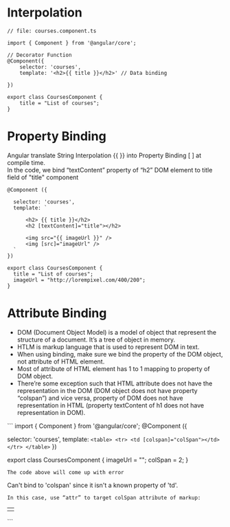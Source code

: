 # Interpolation
```
// file: courses.component.ts

import { Component } from '@angular/core';

// Decorator Function
@Component({
    selector: 'courses',
    template: '<h2>{{ title }}</h2>' // Data binding

})            

export class CoursesComponent {
    title = "List of courses"; 
}
```

# Property Binding
Angular translate String Interpolation {{ }} into Property Binding [ ] at compile time.<br>
In the code, we bind “textContent” property of “h2” DOM element to title field of "title" component
```
@Component ({

  selector: 'courses',
  template: `
      
      <h2> {{ title }}</h2>      
      <h2 [textContent]="title"></h2>
      
      <img src="{{ imageUrl }}" />
      <img [src]="imageUrl" />
  `
})

export class CoursesComponent {
  title = "List of courses";
  imageUrl = "http://lorempixel.com/400/200";
}

```


# Attribute Binding
<ul>
    <li>DOM (Document Object Model) is a model of object that represent the structure of a document. It’s a tree of object in memory.</li>
    <li>HTLM is markup language that is used to represent DOM in text.</li>
    <li>When using binding, make sure we bind the property of the DOM object, not attribute of HTML element.</li>
    <li>Most of attribute of HTML element has 1 to 1 mapping to property of DOM object.</li>
    <li>There’re some exception such that HTML attribute does not have the representation in the DOM (DOM object does not have property “colspan”) and vice versa, property of DOM does not have representation in HTML (property textContent of h1 does not have representation in DOM).</li>
</ul>
```
import { Component } from '@angular/core';
@Component ({

  selector: 'courses',
  template: `
    <table>
      <tr>
        <td [colspan]="colSpan"></td>
      </tr>
    </table>
  `
})

export class CoursesComponent {
  imageUrl = "";
  colSpan = 2;
}
```
The code above will come up with error
```
Can't bind to 'colspan' since it isn't a known property of 'td'.
```
In this case, use “attr” to target colSpan attribute of markup:
```
<table>
  <tr>
    <td [attr.colspan]="colSpan"></td>
  </tr>
</table>
```




